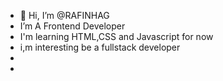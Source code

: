 - 👋 Hi, I’m @RAFINHAG
- I’m A Frontend Developer 
- I'm learning HTML,CSS and Javascript for now 
- i,m interesting be a fullstack developer
- 
- 


<!---
RAFINHAG/RAFINHAG is a ✨ special ✨ repository because its `README.md` (this file) appears on your GitHub profile.
You can click the Preview link to take a look at your changes.
--->
